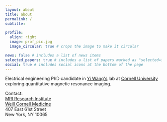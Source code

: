 ```yaml
---
layout: about
title: about
permalink: /
subtitle:

profile:
  align: right
  image: prof_pic.jpg
  image_circular: true # crops the image to make it circular

news: false # includes a list of news items
selected_papers: true # includes a list of papers marked as "selected={true}"
social: true # includes social icons at the bottom of the page
---
```


Electrical engineering PhD candidate in
[Yi Wang's](https://radiology.weill.cornell.edu/research/mri-research-institute-mriri/yi-wang-laboratory)
lab at [Cornell University](https://www.ece.cornell.edu/ece) exploring
quantitative magnetic resonance imaging.

Contact: <br>
[MRI Research Institute](https://radiology.weill.cornell.edu/research/mri-research-institute-mriri)
<br> [Weill Cornell Medicine](https://research.weill.cornell.edu/)
<br> 407 East 61st Street <br> New York, NY 10065
<br>
